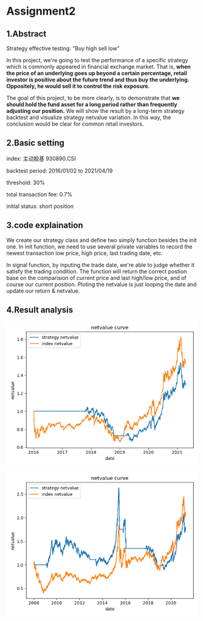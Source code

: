 # Assignment2
## 1.Abstract
Strategy effective testing: "Buy high sell low"

In this project, we're going to test the performance of a specific strategy which is commonly appeared in financial exchange market. That is, **when the price of an underlying goes up beyond a certain percentage, retail investor is positive about the future trend and thus buy the underlying. Oppositely, he would sell it to control the risk exposure.**

The goal of this project, to be more clearly, is to demonstrate that **we should hold the fund asset for a long period rather than frequently adjusting our position.** We will show the result by a long-term strategy backtest and visualize strategy netvalue variation. In this way, the conclusion would be clear for common retail investors.


## 2.Basic setting
index: 主动股基 930890.CSI

backtest period: 2016/01/02 to 2021/04/19

threshold: 30%

total transaction fee: 0.7%

initial status: short position

## 3.code explaination
We create our strategy class and define two simply function besides the init one. In init function, we need to use several private variables to record the newest transaction low price, high price, last trading date, etc. 

In signal function, by inputing the trade date, we're able to judge whether it satisfy the trading condition. The function will return the correct postion base on the comparision of current price and last high/low price, and of course our current position. Ploting the netvalue is just looping the date and update our return & netvalue.

## 4.Result analysis

![netvalue curve1](https://github.com/algo21-Sam/Assignment2/blob/main/net_value.png)

![netvalue curve2](https://github.com/algo21-Sam/Assignment2/blob/main/net_value_2.png)
